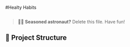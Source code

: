 #Healty Habits

```sh

```


> 🧑‍🚀 **Seasoned astronaut?** Delete this file. Have fun!

## 🚀 Project Structure


```text
```



